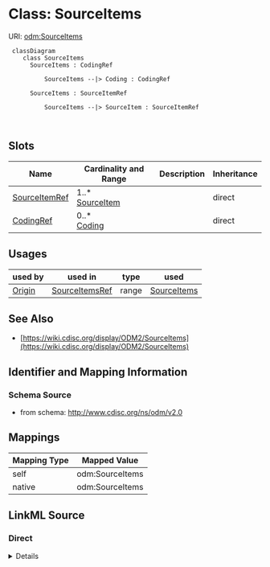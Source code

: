 # Class: SourceItems



URI: [odm:SourceItems](http://www.cdisc.org/ns/odm/v2.0/SourceItems)



```mermaid
 classDiagram
    class SourceItems
      SourceItems : CodingRef
        
          SourceItems --|> Coding : CodingRef
        
      SourceItems : SourceItemRef
        
          SourceItems --|> SourceItem : SourceItemRef
        
      
```




<!-- no inheritance hierarchy -->


## Slots

| Name | Cardinality and Range | Description | Inheritance |
| ---  | --- | --- | --- |
| [SourceItemRef](SourceItemRef.md) | 1..* <br/> [SourceItem](SourceItem.md) |  | direct |
| [CodingRef](CodingRef.md) | 0..* <br/> [Coding](Coding.md) |  | direct |





## Usages

| used by | used in | type | used |
| ---  | --- | --- | --- |
| [Origin](Origin.md) | [SourceItemsRef](SourceItemsRef.md) | range | [SourceItems](SourceItems.md) |






## See Also

* [https://wiki.cdisc.org/display/ODM2/SourceItems](https://wiki.cdisc.org/display/ODM2/SourceItems)

## Identifier and Mapping Information







### Schema Source


* from schema: http://www.cdisc.org/ns/odm/v2.0





## Mappings

| Mapping Type | Mapped Value |
| ---  | ---  |
| self | odm:SourceItems |
| native | odm:SourceItems |





## LinkML Source

<!-- TODO: investigate https://stackoverflow.com/questions/37606292/how-to-create-tabbed-code-blocks-in-mkdocs-or-sphinx -->

### Direct

<details>
```yaml
name: SourceItems
from_schema: http://www.cdisc.org/ns/odm/v2.0
see_also:
- https://wiki.cdisc.org/display/ODM2/SourceItems
slots:
- SourceItemRef
- CodingRef
slot_usage:
  SourceItemRef:
    name: SourceItemRef
    multivalued: true
    domain_of:
    - SourceItems
    range: SourceItem
    required: true
    inlined: true
    inlined_as_list: true
    minimum_cardinality: 1
  CodingRef:
    name: CodingRef
    multivalued: true
    domain_of:
    - StudyEventGroupDef
    - StudyEventDef
    - ItemGroupDef
    - Origin
    - SourceItems
    - SourceItem
    - ItemDef
    - CodeList
    - CodeListItem
    - StudyIndication
    - StudyIntervention
    - StudyTargetPopulation
    - StudyParameter
    - ParameterValue
    - Criterion
    - Annotation
    range: Coding
    inlined: true
    inlined_as_list: true
class_uri: odm:SourceItems

```
</details>

### Induced

<details>
```yaml
name: SourceItems
from_schema: http://www.cdisc.org/ns/odm/v2.0
see_also:
- https://wiki.cdisc.org/display/ODM2/SourceItems
slot_usage:
  SourceItemRef:
    name: SourceItemRef
    multivalued: true
    domain_of:
    - SourceItems
    range: SourceItem
    required: true
    inlined: true
    inlined_as_list: true
    minimum_cardinality: 1
  CodingRef:
    name: CodingRef
    multivalued: true
    domain_of:
    - StudyEventGroupDef
    - StudyEventDef
    - ItemGroupDef
    - Origin
    - SourceItems
    - SourceItem
    - ItemDef
    - CodeList
    - CodeListItem
    - StudyIndication
    - StudyIntervention
    - StudyTargetPopulation
    - StudyParameter
    - ParameterValue
    - Criterion
    - Annotation
    range: Coding
    inlined: true
    inlined_as_list: true
attributes:
  SourceItemRef:
    name: SourceItemRef
    from_schema: http://www.cdisc.org/ns/odm/v2.0
    rank: 1000
    multivalued: true
    alias: SourceItemRef
    owner: SourceItems
    domain_of:
    - SourceItems
    range: SourceItem
    required: true
    inlined: true
    inlined_as_list: true
    minimum_cardinality: 1
  CodingRef:
    name: CodingRef
    from_schema: http://www.cdisc.org/ns/odm/v2.0
    rank: 1000
    multivalued: true
    alias: CodingRef
    owner: SourceItems
    domain_of:
    - StudyEventGroupDef
    - StudyEventDef
    - ItemGroupDef
    - Origin
    - SourceItems
    - SourceItem
    - ItemDef
    - CodeList
    - CodeListItem
    - StudyIndication
    - StudyIntervention
    - StudyTargetPopulation
    - StudyParameter
    - ParameterValue
    - Criterion
    - Annotation
    range: Coding
    inlined: true
    inlined_as_list: true
class_uri: odm:SourceItems

```
</details>